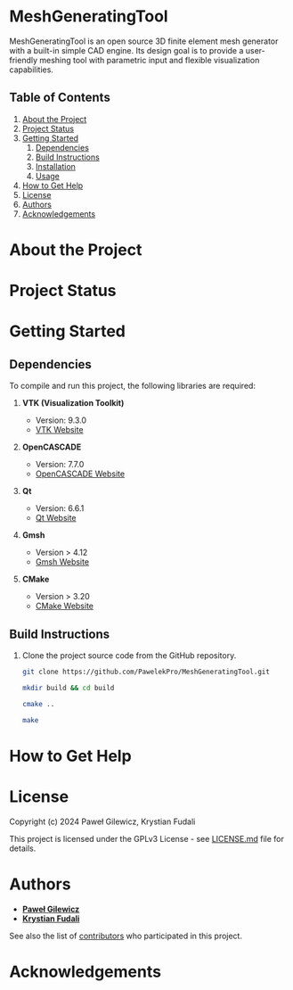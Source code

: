 # MeshGeneratingTool

MeshGeneratingTool is an open source 3D finite element mesh generator with a
built-in simple CAD engine. Its design goal is to provide a user-friendly
meshing tool with parametric input and flexible visualization capabilities.

## Table of Contents

1. [About the Project](#about-the-project)
1. [Project Status](#project-status)
1. [Getting Started](#getting-started)
    1. [Dependencies](#dependencies)
    1. [Build Instructions](#build-instructions)
    1. [Installation](#installation)
    1. [Usage](#usage)
1. [How to Get Help](#how-to-get-help)
1. [License](#license)
1. [Authors](#authors)
1. [Acknowledgements](#acknowledgements)

# About the Project

# Project Status

# Getting Started

## Dependencies

To compile and run this project, the following libraries are required:

1. **VTK (Visualization Toolkit)**
    - Version: 9.3.0
    - [VTK Website](https://vtk.org/)

2. **OpenCASCADE**
    - Version: 7.7.0
    - [OpenCASCADE Website](https://www.opencascade.com/)

3. **Qt**
    - Version: 6.6.1
    - [Qt Website](https://www.qt.io/)

4. **Gmsh**
    - Version > 4.12
    - [Gmsh Website](https://gmsh.info/)

4. **CMake**
    - Version > 3.20
    - [CMake Website](https://cmake.org/)

## Build Instructions

1. Clone the project source code from the GitHub repository.

   ```bash
   git clone https://github.com/PawelekPro/MeshGeneratingTool.git
   ```

   ```bash
   mkdir build && cd build
   ```

    ```bash
    cmake ..
    ```

    ```bash
    make
    ```

# How to Get Help

# License

Copyright (c) 2024 Paweł Gilewicz, Krystian Fudali

This project is licensed under the GPLv3 License - see [LICENSE.md](LICENSE.md)
file for details.

# Authors

* **[Paweł Gilewicz](https://github.com/PawelekPro)**
* **[Krystian Fudali](https://github.com/KFudali)**

See also the list
of [contributors](https://github.com/PawelekPro/MeshGeneratingTool/graphs/contributors)
who participated in this project.

# Acknowledgements
